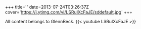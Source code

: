 +++
title=''
date=2013-07-24T03:26:37Z
cover='https://i.ytimg.com/vi/LSRuIXcFaJE/sddefault.jpg'
+++

All content belongs to GlennBeck.
{{< youtube LSRuIXcFaJE >}}
